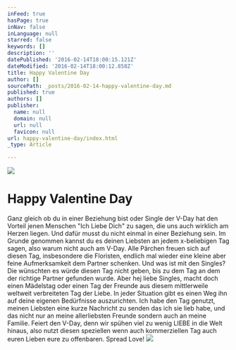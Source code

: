 ```yaml
---
inFeed: true
hasPage: true
inNav: false
inLanguage: null
starred: false
keywords: []
description: ''
datePublished: '2016-02-14T18:00:15.121Z'
dateModified: '2016-02-14T18:00:12.858Z'
title: Happy Valentine Day
author: []
sourcePath: _posts/2016-02-14-happy-valentine-day.md
published: true
authors: []
publisher:
  name: null
  domain: null
  url: null
  favicon: null
url: happy-valentine-day/index.html
_type: Article

---
```

![](https://the-grid-user-content.s3-us-west-2.amazonaws.com/cce58221-46ec-4981-aa8b-47b5daf31a56.jpg)

# Happy Valentine Day

Ganz gleich ob du in einer Beziehung bist oder Single der V-Day hat den Vorteil jenen Menschen "Ich Liebe Dich" zu sagen, die uns auch wirklich am Herzen liegen. Und dafür musst du nicht einmal in einer Beziehung sein. Im Grunde genommen kannst du es deinen Liebsten an jedem x-beliebigen Tag sagen, also warum nicht auch am V-Day. Alle Pärchen freuen sich auf diesen Tag, insbesondere die Floristen, endlich mal wieder eine  kleine aber feine Aufmerksamkeit dem Partner schenken. Und was ist mit den Singles? Die wünschten es würde diesen Tag nicht geben, bis zu dem Tag an dem der richtige Partner gefunden wurde. Aber hej liebe Singles, macht doch einen Mädelstag oder einen Tag der Freunde aus diesem mittlerweile weltweit verbreiteten Tag der Liebe. In jeder Situation gibt es einen Weg ihn auf deine eigenen Bedürfnisse auszurichten. Ich habe den Tag genutzt, meinen Liebsten eine kurze Nachricht zu senden das ich sie lieb habe, und das nicht nur an meine allerliebsten Freunde sondern auch an meine Familie. Feiert den V-Day, denn wir spühen viel zu wenig LIEBE in die Welt hinaus, also nutzt diesen speziellen wenn auch kommerziellen Tag auch euren Lieben eure zu offenbaren. Spread Love! ![](https://the-grid-user-content.s3-us-west-2.amazonaws.com/4b4202fc-efe4-458d-bec9-612cf7d42fa1.jpg)